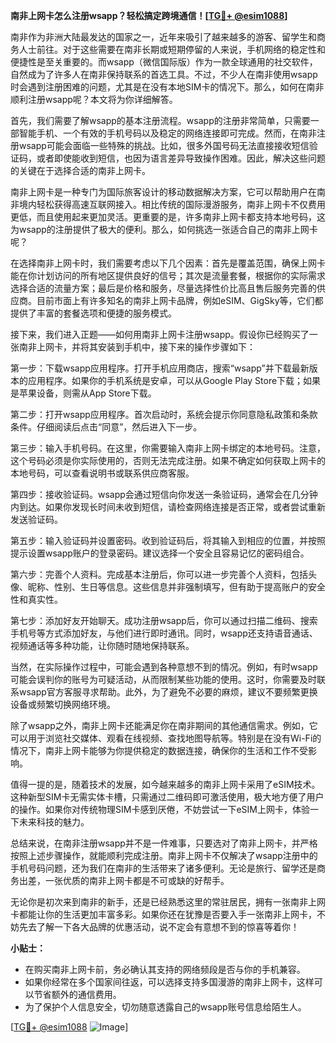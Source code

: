 **南非上网卡怎么注册wsapp？轻松搞定跨境通信！[[TG💪+ @esim1088](https://t.me/s/esim1088)]**

南非作为非洲大陆最发达的国家之一，近年来吸引了越来越多的游客、留学生和商务人士前往。对于这些需要在南非长期或短期停留的人来说，手机网络的稳定性和便捷性是至关重要的。而wsapp（微信国际版）作为一款全球通用的社交软件，自然成为了许多人在南非保持联系的首选工具。不过，不少人在南非使用wsapp时会遇到注册困难的问题，尤其是在没有本地SIM卡的情况下。那么，如何在南非顺利注册wsapp呢？本文将为你详细解答。

首先，我们需要了解wsapp的基本注册流程。wsapp的注册非常简单，只需要一部智能手机、一个有效的手机号码以及稳定的网络连接即可完成。然而，在南非注册wsapp可能会面临一些特殊的挑战。比如，很多外国号码无法直接接收短信验证码，或者即使能收到短信，也因为语言差异导致操作困难。因此，解决这些问题的关键在于选择合适的南非上网卡。

南非上网卡是一种专门为国际旅客设计的移动数据解决方案，它可以帮助用户在南非境内轻松获得高速互联网接入。相比传统的国际漫游服务，南非上网卡不仅费用更低，而且使用起来更加灵活。更重要的是，许多南非上网卡都支持本地号码，这为wsapp的注册提供了极大的便利。那么，如何挑选一张适合自己的南非上网卡呢？

在选择南非上网卡时，我们需要考虑以下几个因素：首先是覆盖范围，确保上网卡能在你计划访问的所有地区提供良好的信号；其次是流量套餐，根据你的实际需求选择合适的流量方案；最后是价格和服务，尽量选择性价比高且售后服务完善的供应商。目前市面上有许多知名的南非上网卡品牌，例如eSIM、GigSky等，它们都提供了丰富的套餐选项和便捷的服务模式。

接下来，我们进入正题——如何用南非上网卡注册wsapp。假设你已经购买了一张南非上网卡，并将其安装到手机中，接下来的操作步骤如下：

第一步：下载wsapp应用程序。打开手机应用商店，搜索“wsapp”并下载最新版本的应用程序。如果你的手机系统是安卓，可以从Google Play Store下载；如果是苹果设备，则需从App Store下载。

第二步：打开wsapp应用程序。首次启动时，系统会提示你同意隐私政策和条款条件。仔细阅读后点击“同意”，然后进入下一步。

第三步：输入手机号码。在这里，你需要输入南非上网卡绑定的本地号码。注意，这个号码必须是你实际使用的，否则无法完成注册。如果不确定如何获取上网卡的本地号码，可以查看说明书或联系供应商客服。

第四步：接收验证码。wsapp会通过短信向你发送一条验证码，通常会在几分钟内到达。如果你发现长时间未收到短信，请检查网络连接是否正常，或者尝试重新发送验证码。

第五步：输入验证码并设置密码。收到验证码后，将其输入到相应的位置，并按照提示设置wsapp账户的登录密码。建议选择一个安全且容易记忆的密码组合。

第六步：完善个人资料。完成基本注册后，你可以进一步完善个人资料，包括头像、昵称、性别、生日等信息。这些信息并非强制填写，但有助于提高账户的安全性和真实性。

第七步：添加好友开始聊天。成功注册wsapp后，你可以通过扫描二维码、搜索手机号等方式添加好友，与他们进行即时通讯。同时，wsapp还支持语音通话、视频通话等多种功能，让你随时随地保持联系。

当然，在实际操作过程中，可能会遇到各种意想不到的情况。例如，有时wsapp可能会误判你的账号为可疑活动，从而限制某些功能的使用。这时，你需要及时联系wsapp官方客服寻求帮助。此外，为了避免不必要的麻烦，建议不要频繁更换设备或频繁切换网络环境。

除了wsapp之外，南非上网卡还能满足你在南非期间的其他通信需求。例如，它可以用于浏览社交媒体、观看在线视频、查找地图导航等。特别是在没有Wi-Fi的情况下，南非上网卡能够为你提供稳定的数据连接，确保你的生活和工作不受影响。

值得一提的是，随着技术的发展，如今越来越多的南非上网卡采用了eSIM技术。这种新型SIM卡无需实体卡槽，只需通过二维码即可激活使用，极大地方便了用户的操作。如果你对传统物理SIM卡感到厌倦，不妨尝试一下eSIM上网卡，体验一下未来科技的魅力。

总结来说，在南非注册wsapp并不是一件难事，只要选对了南非上网卡，并严格按照上述步骤操作，就能顺利完成注册。南非上网卡不仅解决了wsapp注册中的手机号码问题，还为我们在南非的生活带来了诸多便利。无论是旅行、留学还是商务出差，一张优质的南非上网卡都是不可或缺的好帮手。

无论你是初次来到南非的新手，还是已经熟悉这里的常驻居民，拥有一张南非上网卡都能让你的生活更加丰富多彩。如果你还在犹豫是否要入手一张南非上网卡，不妨先去了解一下各大品牌的优惠活动，说不定会有意想不到的惊喜等着你！

**小贴士：**
- 在购买南非上网卡前，务必确认其支持的网络频段是否与你的手机兼容。
- 如果你经常在多个国家间往返，可以选择支持多国漫游的南非上网卡，这样可以节省额外的通信费用。
- 为了保护个人信息安全，切勿随意透露自己的wsapp账号信息给陌生人。

[[TG💪+ @esim1088](https://t.me/s/esim1088) ![Image](https://i.postimg.cc/4NQfJmqS/Snipaste-2025-05-13-00-14-12.png)]